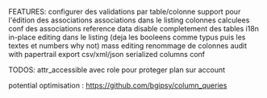 FEATURES:
configurer des validations par table/colonne
support pour l'édition des associations
associations dans le listing
colonnes calculees
conf des associations
reference data
disable completement des tables
i18n
in-place editing dans le listing (deja les booleens comme typus puis les textes et numbers why not)
mass editing
renommage de colonnes
audit with papertrail
export csv/xml/json
serialized columns conf

TODOS:
attr_accessible avec role pour proteger plan sur account


potential optimisation : https://github.com/bgipsy/column_queries
